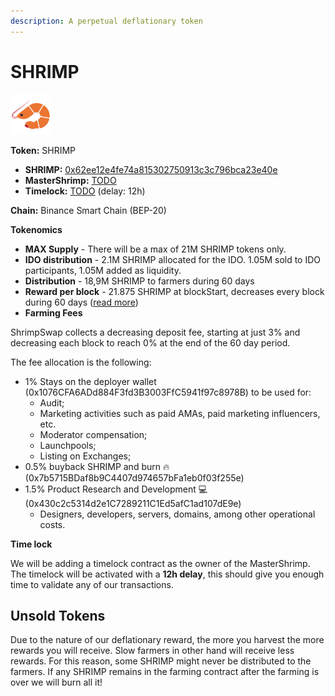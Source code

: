 ```yaml
---
description: A perpetual deflationary token
---
```


# SHRIMP

![SHRIMP Logo](../.gitbook/assets/shrimp.svg)

**Token:** SHRIMP

- **SHRIMP:** [0x62ee12e4fe74a815302750913c3c796bca23e40e](https://bscscan.com/address/0x62ee12e4fe74a815302750913c3c796bca23e40e)
- **MasterShrimp:** [TODO](https://bscscan.com/address/TODO)
- **Timelock:** [TODO](https://bscscan.com/address/TODO) (delay: 12h)

**Chain:** Binance Smart Chain \(BEP-20\)

**Tokenomics**

- **MAX Supply** - There will be a max of 21M SHRIMP tokens only.
- **IDO distribution** - 2.1M SHRIMP allocated for the IDO. 1.05M sold to IDO participants, 1.05M added as liquidity.
- **Distribution** - 18,9M SHRIMP to farmers during 60 days
- **Reward per block** - 21.875 SHRIMP at blockStart, decreases every block during 60 days ([read more](deflationary-token.md))
- **Farming Fees**

ShrimpSwap collects a decreasing deposit fee, starting at just 3% and decreasing each block to reach 0% at the end of the 60 day period.

The fee allocation is the following:

- 1% Stays on the deployer wallet (0x1076CFA6ADd884F3fd3B3003FfC5941f97c8978B) to be used for:
  - Audit;
  - Marketing activities such as paid AMAs, paid marketing influencers, etc.
  - Moderator compensation;
  - Launchpools;
  - Listing on Exchanges;
- 0.5% buyback SHRIMP and burn 🔥 (0x7b5715BDaf8b9C4407d974657bFa1eb0f03f255e)
- 1.5% Product Research and Development 💻 (0x430c2c5314d2e1C7289211C1Ed5afC1ad107dE9e)
  - Designers, developers, servers, domains, among other operational costs.

**Time lock**

We will be adding a timelock contract as the owner of the MasterShrimp. The timelock will be activated with a **12h delay**, this should give you enough time to validate any of our transactions.

## Unsold Tokens

Due to the nature of our deflationary reward, the more you harvest the more rewards you will receive. Slow farmers in other hand will receive less rewards.
For this reason, some SHRIMP might never be distributed to the farmers. If any SHRIMP remains in the farming contract after the farming is over we will burn all it!
